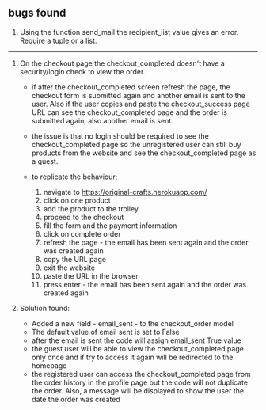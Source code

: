 ## bugs found

1. Using the function send_mail the recipient_list value gives an error. Require a tuple or a list.

---



1. On the checkout page the checkout_completed doesn't have a security/login check to view the order.
    * if after the checkout_completed screen refresh the page, the checkout form is submitted again and another email is sent to the user. Also if the user copies and paste the checkout_success page URL can see the checkout_completed page and the order is submitted again, also another email is sent.
    * the issue is that no login should be required to see the checkout_completed page so the unregistered user can still buy products from the website and see the checkout_completed page as a guest.

    * to replicate the behaviour:
        1. navigate to https://original-crafts.herokuapp.com/
        1. click on one product
        1. add the product to the trolley
        1. proceed to the checkout
        1. fill the form and the payment information
        1. click on complete order
        1. refresh the page - the email has been sent again and the order was created again
        1. copy the URL page
        1. exit the website
        1. paste the URL in the browser
        1. press enter - the email has been sent again and the order was created again

1. Solution found:
    * Added a new field - email_sent - to the checkout_order model
    * The default value of email sent is set to False
    * after the email is sent the code will assign email_sent True value
    * the guest user will be able to view the checkout_completed page only once and if try to access it again will be redirected to the homepage
    * the registered user can access the checkout_completed page from the order history in the profile page but the code will not duplicate the order. Also, a message will be displayed to show the user the date the order was created